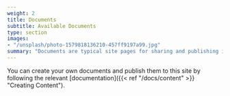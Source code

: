 ```yaml
---
weight: 2
title: Documents
subtitle: Available Documents
type: section
images:
- "/unsplash/photo-1579818136210-457ff9197a99.jpg"
summary: "Documents are typical site pages for sharing and publishing information and user stories."
---
```


You can create your own documents and publish them to this site by following the relevant [documentation]({{< ref "/docs/content" >}} "Creating Content").
